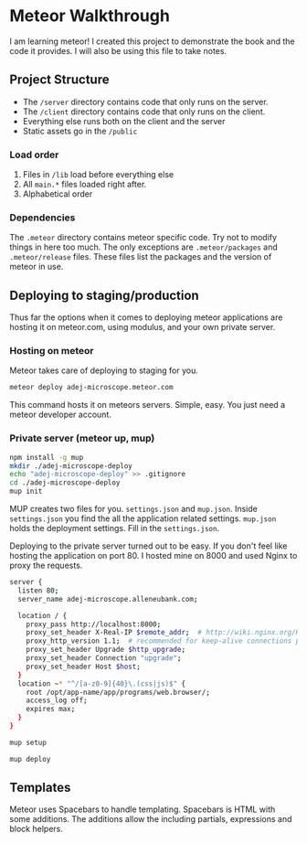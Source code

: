 # Meteor Walkthrough

I am learning meteor! I created this project to demonstrate the book and the code it provides. I will also be using this file to take notes.

## Project Structure

* The `/server` directory contains code that only runs on the server.
* The `/client` directory contains code that only runs on the client.
* Everything else runs both on the client and the server
* Static assets go in the `/public`

### Load order

1. Files in `/lib`  load before everything else
2. All `main.*` files loaded right after.
3. Alphabetical order

### Dependencies

The `.meteor` directory contains meteor specific code. Try not to modify things in here too much. The only exceptions are `.meteor/packages` and `.meteor/release` files. These files list the packages and the version of meteor in use.


## Deploying to staging/production

Thus far the options when it comes to deploying meteor applications are hosting it on meteor.com, using modulus, and your own private server.


### Hosting on meteor

Meteor takes care of deploying to staging for you.

```bash
meteor deploy adej-microscope.meteor.com
```

This command hosts it on meteors servers. Simple, easy. You just need a meteor developer account.

### Private server (meteor up, mup)

```bash
npm install -g mup
mkdir ./adej-microscope-deploy
echo "adej-microscope-deploy" >> .gitignore
cd ./adej-microscope-deploy
mup init
```

MUP creates two files for you. `settings.json` and `mup.json`. Inside `settings.json` you find the all the application related settings. `mup.json` holds the deployment settings. Fill in the `settings.json`.

Deploying to the private server turned out to be easy. If you don't feel like hosting the application on port 80. I hosted mine on 8000 and used Nginx to proxy the requests.

```bash
server {
  listen 80;
  server_name adej-microscope.alleneubank.com;

  location / {
    proxy_pass http://localhost:8000;
    proxy_set_header X-Real-IP $remote_addr;  # http://wiki.nginx.org/HttpProxyModule
    proxy_http_version 1.1;  # recommended for keep-alive connections per http://nginx.org/en/docs/http/ngx_http_proxy_module.html#proxy_http_version
    proxy_set_header Upgrade $http_upgrade;
    proxy_set_header Connection "upgrade";
    proxy_set_header Host $host;
  }
  location ~* "^/[a-z0-9]{40}\.(css|js)$" {
    root /opt/app-name/app/programs/web.browser/;
    access_log off;
    expires max;
  }
}
```

```bash
mup setup

mup deploy
```

## Templates

Meteor uses Spacebars to handle templating. Spacebars is HTML with some additions. The additions allow the including partials, expressions and block helpers.
